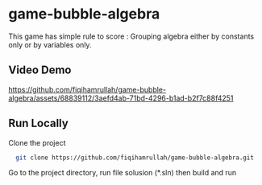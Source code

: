 # game-bubble-algebra

This game has simple rule to score : Grouping algebra either by constants only or by variables only.


 ## **Video Demo**

https://github.com/fiqihamrullah/game-bubble-algebra/assets/68839112/3aefd4ab-71bd-4296-b1ad-b2f7c88f4251


## Run Locally

Clone the project

```bash
  git clone https://github.com/fiqihamrullah/game-bubble-algebra.git
```

Go to the project directory, run file solusion (*.sln) then build and run 
